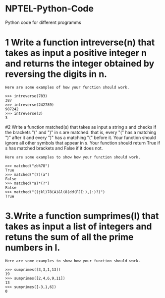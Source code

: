 # NPTEL-Python-Code
Python code for different programms 
# 1     Write a function intreverse(n) that takes as input a positive integer n and returns the integer obtained by reversing the digits in n.

    Here are some examples of how your function should work.

    >>> intreverse(783)
    387
    >>> intreverse(242789)
    987242
    >>> intreverse(3)
    3

  #2 Write a function matched(s) that takes as input a string s and checks if the brackets "(" and ")" in s are matched: that is, every "(" has a matching ")" after it and every ")" has a matching "(" before it.  Your function should ignore all other symbols that appear in s.  Your function should return True if s has matched brackets and False if it does not.

    Here are some examples to show how your function should work.

    >>> matched("zb%78")
    True
    >>> matched("(7)(a")
    False
    >>> matched("a)*(?")
    False
    >>> matched("((jkl)78(A)&l(8(dd(FJI:),):)?)")
    True
# 3.Write a function sumprimes(l) that takes as input a list of integers and retuns the sum of all the prime numbers in l.

    Here are some examples to show how your function should work.

    >>> sumprimes([3,3,1,13])
    19
    >>> sumprimes([2,4,6,9,11])
    13
    >>> sumprimes([-3,1,6])
    0



